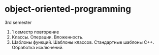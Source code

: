 # object-oriented-programming
3rd semester
1) 1 семестр повторение
2) Классы. Операции. Вложенность.
3) Шаблоны функций. Шаблоны классов. Стандартные шаблоны С++. Обработка исключений.
